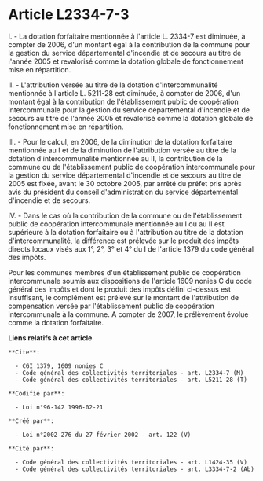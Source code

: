# Article L2334-7-3

I. - La dotation forfaitaire mentionnée à l'article L. 2334-7 est diminuée, à compter de 2006, d'un montant égal à la
contribution de la commune pour la gestion du service départemental d'incendie et de secours au titre de l'année 2005 et
revalorisé comme la dotation globale de fonctionnement mise en répartition.

II. - L'attribution versée au titre de la dotation d'intercommunalité mentionnée à l'article L. 5211-28 est diminuée, à
compter de 2006, d'un montant égal à la contribution de l'établissement public de coopération intercommunale pour la gestion
du service départemental d'incendie et de secours au titre de l'année 2005 et revalorisé comme la dotation globale de
fonctionnement mise en répartition.

III. - Pour le calcul, en 2006, de la diminution de la dotation forfaitaire mentionnée au I et de la diminution de
l'attribution versée au titre de la dotation d'intercommunalité mentionnée au II, la contribution de la commune ou de
l'établissement public de coopération intercommunale pour la gestion du service départemental d'incendie et de secours au
titre de 2005 est fixée, avant le 30 octobre 2005, par arrêté du préfet pris après avis du président du conseil
d'administration du service départemental d'incendie et de secours.

IV. - Dans le cas où la contribution de la commune ou de l'établissement public de coopération intercommunale mentionnée au I
ou au II est supérieure à la dotation forfaitaire ou à l'attribution au titre de la dotation d'intercommunalité, la
différence est prélevée sur le produit des impôts directs locaux visés aux 1°, 2°, 3° et 4° du I de l'article 1379 du code
général des impôts.

Pour les communes membres d'un établissement public de coopération intercommunale soumis aux dispositions de l'article 1609
nonies C du code général des impôts et dont le produit des impôts défini ci-dessus est insuffisant, le complément est prélevé
sur le montant de l'attribution de compensation versée par l'établissement public de coopération intercommunale à la commune.
A compter de 2007, le prélèvement évolue comme la dotation forfaitaire.

**Liens relatifs à cet article**

	**Cite**:

	  - CGI 1379, 1609 nonies C
	  - Code général des collectivités territoriales - art. L2334-7 (M)
	  - Code général des collectivités territoriales - art. L5211-28 (T)

	**Codifié par**:

	  - Loi n°96-142 1996-02-21

	**Créé par**:

	  - Loi n°2002-276 du 27 février 2002 - art. 122 (V)

	**Cité par**:

	  - Code général des collectivités territoriales - art. L1424-35 (V)
	  - Code général des collectivités territoriales - art. L3334-7-2 (Ab)
